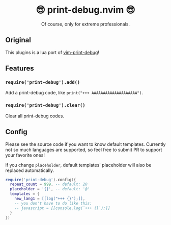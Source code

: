 <p align="center">
  <h1 align="center">😎 print-debug.nvim 😎</h1>
</p>

<p align="center">
  Of course, only for extreme professionals.
</p>

## Original

This plugins is a lua port of [vim-print-debug](https://github.com/sentriz/vim-print-debug)!

## Features

### `require('print-debug').add()`

Add a print-debug code, like `print("+++ AAAAAAAAAAAAAAAAAAAA")`.

### `require('print-debug').clear()`

Clear all print-debug codes.

## Config

Please see the source code if you want to know default templates.
Currently not so much languages are supported, so feel free to submit PR to
support your favorite ones!

If you change `placeholder`, default templates' placeholder will also be
replaced automatically.

```lua
require('print-debug').config({
  repeat_count = 999, -- default: 20
  placeholder = '{}', -- default: '@'
  templates = {
    new_lang1 = [[log("+++ {}");]],
    -- you don't have to do like this:
    -- javascript = [[console.log(`+++ {}`);]]
  }
})
```
